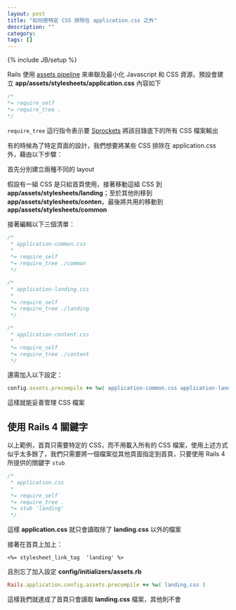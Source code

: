 ```yaml
---
layout: post
title: "如何使特定 CSS 排除在 application.css 之外"
description: ""
category:
tags: []
---
```

{% include JB/setup %}

Rails 使用 [assets pipeline](http://guides.rubyonrails.org/asset_pipeline.html) 來串聯及最小化 Javascript 和 CSS 資源，預設會建立 **app/assets/stylesheets/application.css** 內容如下

```css
/*
*= require_self
*= require_tree .
*/
```

`require_tree` 這行指令表示要 [Sprockets](https://github.com/sstephenson/sprockets) 將該目錄底下的所有 CSS 檔案輸出

有的時候為了特定頁面的設計，我們想要將某些 CSS 排除在 application.css 外，藉由以下步驟：

首先分別建立兩種不同的 layout

假設有一組 CSS 是只給首頁使用，接著移動這組 CSS 到 **app/assets/stylesheets/landing**；至於其他則移到 **app/assets/stylesheets/conten**，最後將共用的移動到 **app/assets/stylesheets/common**

接著編輯以下三個清單：

``` css
/*
 * application-common.css
 *
 *= require_self
 *= require_tree ./common
 */
```

``` css
/*
 * application-landing.css
 *
 *= require_self
 *= require_tree ./landing
 */
```

``` css
/*
 * application-content.css
 *
 *= require_self
 *= require_tree ./content
 */
```

還需加入以下設定：

``` ruby
config.assets.precompile += %w( application-common.css application-landing.css application-content.css )
```

這樣就能妥善管理 CSS 檔案

## 使用 Rails 4 關鍵字

以上範例，首頁只需要特定的 CSS，而不用載入所有的 CSS 檔案，使用上述方式似乎太多餘了，我們只需要將一個檔案從其他頁面指定到首頁，只要使用 Rails 4 所提供的關鍵字 `stub`

``` css
/*
 * application.css
 *
 *= require_self
 *= require_tree .
 *= stub 'landing'
 */
```

這樣 **application.css** 就只會讀取除了 **landing.css** 以外的檔案

接著在首頁上加上：

``` erb
<%= stylesheet_link_tag  'landing' %>
```

且別忘了加入設定 **config/initializers/assets.rb**

``` ruby
Rails.application.config.assets.precompile += %w( landing.css )
```

這樣我們就達成了首頁只會讀取 **landing.css** 檔案，其他則不會
